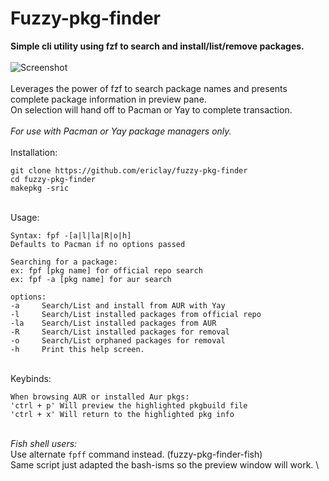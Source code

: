  # Fuzzy-pkg-finder

**Simple cli utility using fzf to search and install/list/remove packages.**\
 \
![Screenshot](https://gitlab.com/airclay/fuzzy-pkg-finder/-/raw/master/fpf.png) \
 \
Leverages the power of fzf to search package names and presents complete package information in preview pane. \
On selection will hand off to Pacman or Yay to complete transaction. \
  \
*For use with Pacman or Yay package managers only.*\
 \
Installation: 
```
git clone https://github.com/ericlay/fuzzy-pkg-finder
cd fuzzy-pkg-finder
makepkg -sric
```
 \
Usage: 
```
Syntax: fpf -[a|l|la|R|o|h]
Defaults to Pacman if no options passed

Searching for a package:
ex: fpf [pkg name] for official repo search
ex: fpf -a [pkg name] for aur search

options:
-a     Search/List and install from AUR with Yay
-l     Search/List installed packages from official repo
-la    Search/List installed packages from AUR 
-R     Search/List installed packages for removal
-o     Search/List orphaned packages for removal
-h     Print this help screen.
```
\
Keybinds:
```
When browsing AUR or installed Aur pkgs:
'ctrl + p' Will preview the highlighted pkgbuild file
'ctrl + x' Will return to the highlighted pkg info
```
 \
*Fish shell users:* \
Use alternate `fpff` command instead. (fuzzy-pkg-finder-fish)\
Same script just adapted the bash-isms so the preview window will work. \
